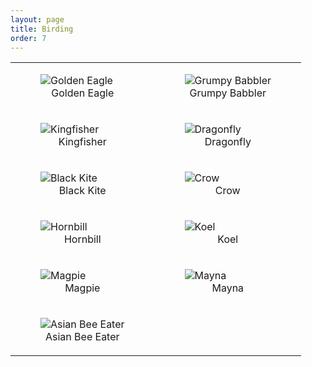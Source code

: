 ```yaml
---
layout: page
title: Birding
order: 7
---
```


<style>
  figcaption {
    text-align: center;
  }
</style>

<table>
  <tr>
    <td>
      <figure>
        <img src="{{ site.url }}/img/birding/golden_eagle.png" alt="Golden Eagle" />
        <figcaption>Golden Eagle</figcaption>
      </figure>
    </td>
    <td>
      <figure>
        <img src="{{ site.url }}/img/birding/grumpy_babbler.png" alt="Grumpy Babbler" />
        <figcaption>Grumpy Babbler</figcaption>
      </figure>
    </td>
  </tr>

  <tr>
    <td>
      <figure>
        <img src="{{ site.url }}/img/birding/kingfisher.png" alt="Kingfisher" />
        <figcaption>Kingfisher</figcaption>
      </figure>
    </td>
    <td>
      <figure>
        <img src="{{ site.url }}/img/birding/dragonfly.png" alt="Dragonfly" />
        <figcaption>Dragonfly</figcaption>
      </figure>
    </td>
  </tr>

  <tr>
    <td>
      <figure>
        <img src="{{ site.url }}/img/birding/black_kite.png" alt="Black Kite" />
        <figcaption>Black Kite</figcaption>
      </figure>
    </td>
    <td>
      <figure>
        <img src="{{ site.url }}/img/birding/crow.png" alt="Crow" />
        <figcaption>Crow</figcaption>
      </figure>
    </td>
  </tr>

  <tr>
    <td>
      <figure>
        <img src="{{ site.url }}/img/birding/hornbill.png" alt="Hornbill" />
        <figcaption>Hornbill</figcaption>
      </figure>
    </td>
    <td>
      <figure>
        <img src="{{ site.url }}/img/birding/koel.png" alt="Koel" />
        <figcaption>Koel</figcaption>
      </figure>
    </td>
  </tr>

  <tr>
    <td>
      <figure>
        <img src="{{ site.url }}/img/birding/magpie.png" alt="Magpie" />
        <figcaption>Magpie</figcaption>
      </figure>
    </td>
    <td>
      <figure>
        <img src="{{ site.url }}/img/birding/mayna.png" alt="Mayna" />
        <figcaption>Mayna</figcaption>
      </figure>
    </td>
  </tr>

  <tr>
    <td>
      <figure>
        <img src="{{ site.url }}/img/birding/asian_bee_eater.png" alt="Asian Bee Eater" />
        <figcaption>Asian Bee Eater</figcaption>
      </figure>
    </td>
  </tr>
</table>

<!-- ---
layout: page
title: Birding
order: 7
---

<img src="{{ site.url }}/img/birding/golden_eagle.png" />

<img src="{{ site.url }}/img/birding/grumpy_babbler.png" />

<img src="{{ site.url }}/img/birding/kingfisher.png" />

<img src="{{ site.url }}/img/birding/dragonfly.png" />

<img src="{{ site.url }}/img/birding/magpie.png" />

<img src="{{ site.url }}/img/birding/hornbill.png" />

<img src="{{ site.url }}/img/birding/black_kite.png" />

<img src="{{ site.url }}/img/birding/crow.png" />

<img src="{{ site.url }}/img/birding/koel.png" /> -->